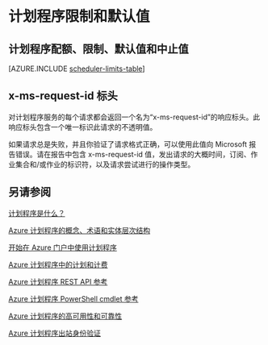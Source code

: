 <properties
 pageTitle="计划程序限制和默认值"
 description="计划程序限制和默认值"
 services="scheduler"
 documentationCenter=".NET"
 authors="krisragh"
 manager="dwrede"
 editor=""/>
<tags
 ms.service="scheduler"
 ms.date="04/18/2016"
 wacn.date="06/06/2016"/>

# 计划程序限制和默认值

## 计划程序配额、限制、默认值和中止值

[AZURE.INCLUDE [scheduler-limits-table](../includes/scheduler-limits-table.md)]

## x-ms-request-id 标头

对计划程序服务的每个请求都会返回一个名为“x-ms-request-id”的响应标头。此响应标头包含一个唯一标识此请求的不透明值。

如果请求总是失败，并且你验证了请求格式正确，可以使用此值向 Microsoft 报告错误。请在报告中包含 x-ms-request-id 值，发出请求的大概时间，订阅、作业集合和/或作业的标识符，以及请求尝试进行的操作类型。

## 另请参阅


 [计划程序是什么？](/documentation/articles/scheduler-intro)
 
 [Azure 计划程序的概念、术语和实体层次结构](/documentation/articles/scheduler-concepts-terms)
 
 [开始在 Azure 门户中使用计划程序](/documentation/articles/scheduler-get-started-portal)
 
 [Azure 计划程序中的计划和计费](/documentation/articles/scheduler-plans-billing)
 
 [Azure 计划程序 REST API 参考](https://msdn.microsoft.com/zh-cn/library/mt629143)
 
 [Azure 计划程序 PowerShell cmdlet 参考](/documentation/articles/scheduler-powershell-reference)

 [Azure 计划程序的高可用性和可靠性](/documentation/articles/scheduler-high-availability-reliability)
 
 [Azure 计划程序出站身份验证](/documentation/articles/scheduler-outbound-authentication)

 
<!---HONumber=Mooncake_0530_2016-->